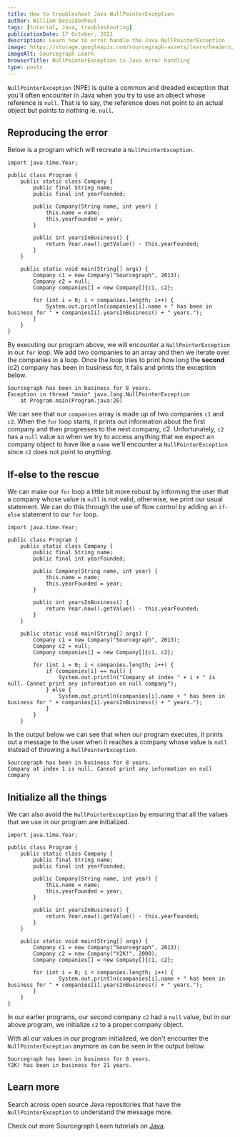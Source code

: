 ```yaml
---
title: How to troubleshoot Java NullPointerException
author: William Bezuidenhout
tags: [tutorial, Java, troubleshooting]
publicationDate: 17 October, 2021
description: Learn how to error handle the Java NullPointerException
image: https://storage.googleapis.com/sourcegraph-assets/learn/headers/sourcegraph-learn-header.png
imageAlt: Sourcegraph Learn
browserTitle: NullPointerException in Java error handling
type: posts
---
```


`NullPointerException` (NPE) is quite a common and dreaded exception that you'll often encounter in Java when you try to use an object whose reference is `null`. That is to say, the reference does not point to an actual object but points to nothing ie. `null`.

## Reproducing the error
Below is a program which will recreate a `NullPointerException`.

```
import java.time.Year;

public class Program {
    public static class Company {
        public final String name;
        public final int yearFounded;

        public Company(String name, int year) {
            this.name = name;
            this.yearFounded = year;
        }

        public int yearsInBusiness() {
            return Year.now().getValue() - this.yearFounded;
        }
    }

    public static void main(String[] args) {
        Company c1 = new Company("Sourcegraph", 2013);
        Company c2 = null;
        Company companies[] = new Company[]{c1, c2};

        for (int i = 0; i < companies.length; i++) {
            System.out.println(companies[i].name + " has been in business for " + companies[i].yearsInBusiness() + " years.");
        }
    }
}
```

By executing our program above, we will encounter a `NullPointerException` in our `for` loop. We add two companies to an array and then we iterate over the companies in a loop. Once the loop tries to print how long the **second** (c2) company has been in business for, it fails and prints the exception below.

```
Sourcegraph has been in business for 8 years.
Exception in thread "main" java.lang.NullPointerException
	at Program.main(Program.java:26)
```
We can see that our `companies` array is made up of two companies `c1` and `c2`. When the `for` loop starts, it prints out information about the first company and then progresses to the next company, c2. Unfortunately, `c2` has a `null` value so when we try to access anything that we expect an company object to have like a `name` we'll encounter a `NullPointerException` since `c2` does not point to _anything_.

## If-else to the rescue
We can make our `for` loop a little bit more robust by informing the user that a company whose value is `null` is not valid, otherwise, we print our usual statement. We can do this through the use of flow control by adding an `if-else` statement to our `for` loop.

```
import java.time.Year;

public class Program {
    public static class Company {
        public final String name;
        public final int yearFounded;

        public Company(String name, int year) {
            this.name = name;
            this.yearFounded = year;
        }

        public int yearsInBusiness() {
            return Year.now().getValue() - this.yearFounded;
        }
    }

    public static void main(String[] args) {
        Company c1 = new Company("Sourcegraph", 2013);
        Company c2 = null;
        Company companies[] = new Company[]{c1, c2};

        for (int i = 0; i < companies.length; i++) {
            if (companies[i] == null) {
                System.out.println("Company at index " + i + " is null. Cannot print any information on null company");
            } else {
                System.out.println(companies[i].name + " has been in business for " + companies[i].yearsInBusiness() + " years.");
            }
        }
    }
```

In the output below we can see that when our program executes, it prints out a message to the user when it reaches a company whose value is `null` instead of throwing a `NullPointerException`.
```
Sourcegraph has been in business for 8 years.
Company at index 1 is null. Cannot print any information on null company
```

## Initialize all the things
We can also avoid the `NullPointerException` by ensuring that all the values that we use in our program are initialized.

```
import java.time.Year;

public class Program {
    public static class Company {
        public final String name;
        public final int yearFounded;

        public Company(String name, int year) {
            this.name = name;
            this.yearFounded = year;
        }

        public int yearsInBusiness() {
            return Year.now().getValue() - this.yearFounded;
        }
    }

    public static void main(String[] args) {
        Company c1 = new Company("Sourcegraph", 2013);
        Company c2 = new Company("Y2K!", 2000);
        Company companies[] = new Company[]{c1, c2};

        for (int i = 0; i < companies.length; i++) {
                System.out.println(companies[i].name + " has been in business for " + companies[i].yearsInBusiness() + " years.");
        }
    }
}

```

In our earlier programs, our second company `c2` had a `null` value, but in our above program, we initialize `c2` to a proper company object.

With all our values in our program initialized, we don't encounter the `NullPointerException` anymore as can be seen in the output below.
```
Sourcegraph has been in business for 8 years.
Y2K! has been in business for 21 years.
```
## Learn more

Search across open source Java repositories that have the `NullPointerException` to understand the message more.

<SourcegraphSearch query="NullPointerException lang:java" patternType="literal"/>

Check out more Sourcegraph Learn tutorials on [Java](https://learn.sourcegraph.com/tags/java).

